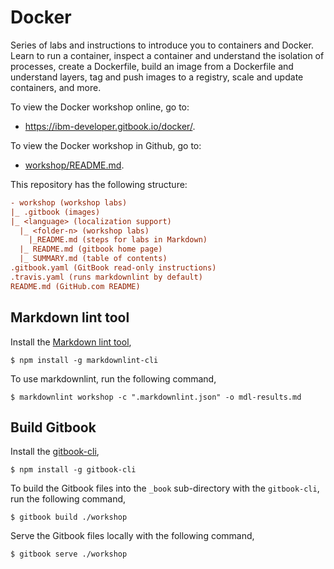 # Docker
Series of labs and instructions to introduce you to containers and Docker. Learn to run a container, inspect a container and understand the isolation of processes, create a Dockerfile, build an image from a Dockerfile and understand layers, tag and push images to a registry, scale and update containers, and more.

To view the Docker workshop online, go to:
* <https://ibm-developer.gitbook.io/docker/>.

To view the Docker workshop in Github, go to:
* [workshop/README.md](workshop/README.md).

This repository has the following structure:
```ini
- workshop (workshop labs)
|_ .gitbook (images)
|_ <language> (localization support) 
  |_ <folder-n> (workshop labs)
    |_README.md (steps for labs in Markdown)
  |_ README.md (gitbook home page)
  |_ SUMMARY.md (table of contents)
.gitbook.yaml (GitBook read-only instructions)
.travis.yaml (runs markdownlint by default)
README.md (GitHub.com README)
```

## Markdown lint tool

Install the [Markdown lint tool](https://github.com/markdownlint/markdownlint),
```
$ npm install -g markdownlint-cli
```

To use markdownlint, run the following command,
```
$ markdownlint workshop -c ".markdownlint.json" -o mdl-results.md
```

## Build Gitbook 

Install the [gitbook-cli](https://github.com/GitbookIO/gitbook-cli),
```
$ npm install -g gitbook-cli
```

To build the Gitbook files into the `_book` sub-directory with the `gitbook-cli`, run the following command,
```
$ gitbook build ./workshop
```

Serve the Gitbook files locally with the following command,
```
$ gitbook serve ./workshop
```



